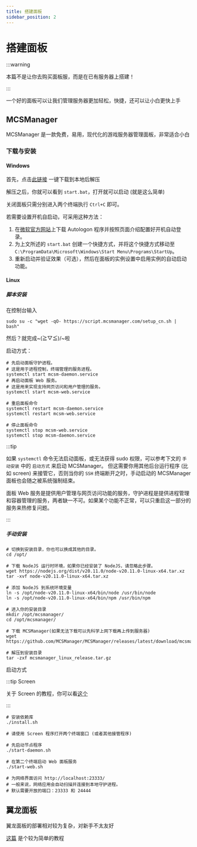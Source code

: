 ```yaml
---
title: 搭建面板
sidebar_position: 2
---
```


# 搭建面板

:::warning

本篇不是让你去购买面板服，而是在已有服务器上搭建！

:::

一个好的面板可以让我们管理服务器更加轻松，快捷，还可以让小白更快上手

## MCSManager

MCSManager 是一款免费，易用，现代化的游戏服务器管理面板，非常适合小白

### 下载与安装

#### Windows

首先，点击[此链接](https://cdn.imlazy.ink:233/files/mcsmanager_windows_release.zip) 一键下载到本地后解压

解压之后，你就可以看到 `start.bat`，打开就可以启动 (就是这么简单)

关闭面板只需分别进入两个终端执行 `Ctrl+C` 即可。

若需要设置开机自启动，可采用这种方法：

1. 在[微软官方网站](https://learn.microsoft.com/zh-cn/sysinternals/downloads/autologon)上下载 Autologon 程序并按照页面介绍配置好开机自动登录。
2. 为上文所述的 `start.bat` 创建一个快捷方式，并将这个快捷方式移动至 `C:\ProgramData\Microsoft\Windows\Start Menu\Programs\StartUp`。
3. 重新启动并验证效果（可选），然后在面板的实例设置中启用实例的自动启动功能。

#### Linux

##### 脚本安装

在控制台输入

```shell
sudo su -c "wget -qO- https://script.mcsmanager.com/setup_cn.sh | bash"
```

然后？就完成~\(≧▽≦)/~啦

启动方式：

```shell
# 先启动面板守护进程。
# 这是用于进程控制，终端管理的服务进程。
systemctl start mcsm-daemon.service
# 再启动面板 Web 服务。
# 这是用来实现支持网页访问和用户管理的服务。
systemctl start mcsm-web.service

# 重启面板命令
systemctl restart mcsm-daemon.service
systemctl restart mcsm-web.service

# 停止面板命令
systemctl stop mcsm-web.service
systemctl stop mcsm-daemon.service
```

:::tip

如果 `systemctl` 命令无法启动面板，或无法获得 sudo 权限，可以参考下文的 `手动安装` 中的 `启动方式` 来启动 MCSManager。
但这需要你用其他后台运行程序 (比如 screen) 来接管它，否则当你的 `SSH` 终端断开之时，手动启动的 MCSManager 面板也会随之被系统强制结束。

面板 Web 服务是提供用户管理与网页访问功能的服务，守护进程是提供进程管理和容器管理的服务，两者缺一不可。如果某个功能不正常，可以只重启这一部分的服务来热修复问题。

:::

##### 手动安装

```shell
# 切换到安装目录，你也可以换成其他的目录。
cd /opt/

# 下载 NodeJS 运行时环境，如果你已经安装了 NodeJS，请忽略此步骤。
wget https://nodejs.org/dist/v20.11.0/node-v20.11.0-linux-x64.tar.xz
tar -xvf node-v20.11.0-linux-x64.tar.xz

# 添加 NodeJS 到系统环境变量
ln -s /opt/node-v20.11.0-linux-x64/bin/node /usr/bin/node
ln -s /opt/node-v20.11.0-linux-x64/bin/npm /usr/bin/npm

# 进入你的安装目录
mkdir /opt/mcsmanager/
cd /opt/mcsmanager/

# 下载 MCSManager(如果无法下载可以先科学上网下载再上传到服务器)
wget https://github.com/MCSManager/MCSManager/releases/latest/download/mcsmanager_linux_release.tar.gz

# 解压到安装目录
tar -zxf mcsmanager_linux_release.tar.gz
```

启动方式

:::tip Screen

关于 Screen 的教程，你可以看[这个](https://blog.csdn.net/u012964600/article/details/136968398)

:::

```shell
# 安装依赖库
./install.sh

# 请使用 Screen 程序打开两个终端窗口 (或者其他接管程序)

# 先启动节点程序
./start-daemon.sh

# 在第二个终端启动 Web 面板服务
./start-web.sh

# 为网络界面访问 http://localhost:23333/
# 一般来说，网络应用会自动扫描并连接到本地守护进程。
# 默认需要开放的端口：23333 和 24444
```

## 翼龙面板

翼龙面板的部署相对较为复杂，对新手不太友好

[这篇](https://www.alongw.cn/archives/837) 是个较为简单的教程
